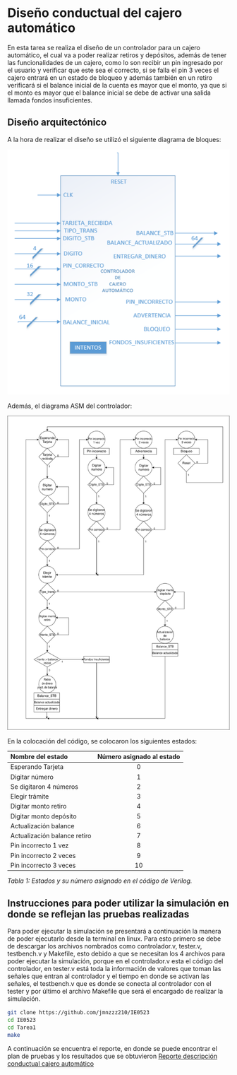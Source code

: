 
# Diseño conductual del cajero automático

En esta tarea se realiza el diseño de un controlador para un cajero automático, el cual va a poder realizar retiros y depósitos, además de tener las funcionalidades de un cajero, como lo son recibir un pin ingresado por el usuario y verificar que este sea el correcto, si se falla el pin 3 veces el cajero entrará en un estado de bloqueo y además también en un retiro verificará si el balance inicial de la cuenta es mayor que el monto, ya que si el monto es mayor que el balance inicial se debe de activar una salida llamada fondos insuficientes. 

## Diseño arquitectónico

A la hora de realizar el diseño se utilizó el siguiente diagrama de bloques:

<p align="center">
  <img src="./images/diagrama_bloques.png" alt="Diagrama de bloques">
</p>

Además, el diagrama ASM del controlador:

<p align="center">
  <img src="./images/diagrama_asm.png" alt="Diagrama ASM">
</p>

En la colocación del código, se colocaron los siguientes estados:

| Nombre del estado | Número asignado al estado |
| :---------------- | :-----------------------: |
| Esperando Tarjeta | 0 |
| Digitar número | 1 |
| Se digitaron 4 números | 2 |
| Elegir trámite | 3 |
| Digitar monto retiro | 4 |
| Digitar monto depósito | 5 |
| Actualización balance | 6 |
| Actualización balance retiro | 7 |
| Pin incorrecto 1 vez | 8 |
| Pin incorrecto 2 veces | 9 |
| Pin incorrecto 3 veces | 10 |

*Tabla 1: Estados y su número asignado en el código de Verilog.*

## Instrucciones para poder utilizar la simulación en donde se reflejan las pruebas realizadas

Para poder ejecutar la simulación se presentará a continuación la manera de poder ejecutarlo desde la terminal en linux. Para esto primero se debe de descargar los archivos nombrados como controlador.v, tester.v, testbench.v y Makefile, esto debido a que se necesitan los 4 archivos para poder ejecutar la simulación, porque en el controlador.v esta el código del controlador, en tester.v está toda la información de valores que toman las señales que entran al controlador y el tiempo en donde se activan las señales, el testbench.v que es donde se conecta al controlador con el tester y por último el archivo Makefile que será el encargado de realizar la simulación.

```bash
git clone https://github.com/jmnzzz210/IE0523
cd IE0523
cd Tarea1
make
```
A continuación se encuentra el reporte, en donde se puede encontrar el plan de pruebas y los resultados que se obtuvieron
<a href="https://jmnzzz210.github.io/IE0523/Tarea1/docs/reporte.pdf" target="_blank">
   Reporte descripción conductual cajero automático
</a>


